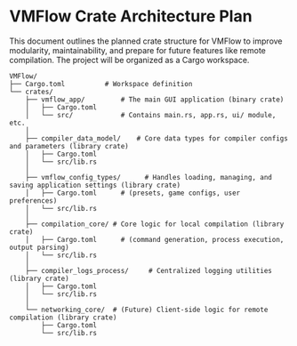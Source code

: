 # VMFlow Crate Architecture Plan

This document outlines the planned crate structure for VMFlow to improve modularity, maintainability, and prepare for future features like remote compilation. The project will be organized as a Cargo workspace.

```
VMFlow/
├── Cargo.toml          # Workspace definition
└── crates/
    ├── vmflow_app/         # The main GUI application (binary crate)
    │   ├── Cargo.toml
    │   └── src/            # Contains main.rs, app.rs, ui/ module, etc.
    │
    ├── compiler_data_model/    # Core data types for compiler configs and parameters (library crate)
    │   ├── Cargo.toml
    │   └── src/lib.rs
    │
    ├── vmflow_config_types/      # Handles loading, managing, and saving application settings (library crate)
    │   ├── Cargo.toml      # (presets, game configs, user preferences)
    │   └── src/lib.rs
    │
    ├── compilation_core/ # Core logic for local compilation (library crate)
    │   ├── Cargo.toml      # (command generation, process execution, output parsing)
    │   └── src/lib.rs
    │
    ├── compiler_logs_process/     # Centralized logging utilities (library crate)
    │   ├── Cargo.toml    
    │   └── src/lib.rs      
    │
    └── networking_core/  # (Future) Client-side logic for remote compilation (library crate)
        ├── Cargo.toml
        └── src/lib.rs
```
